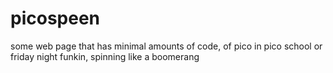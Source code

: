 # picospeen
some web page that has minimal amounts of code, of pico in pico school or friday night funkin, spinning like a boomerang
